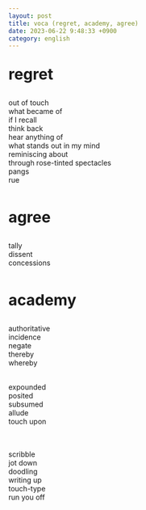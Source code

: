 ```yaml
---
layout: post
title: voca (regret, academy, agree)
date: 2023-06-22 9:48:33 +0900
category: english
---
```

<p style="font-size:30px;"><b> regret </b></p>
out of touch
<br/>
what became of
<br/>
if I recall
<br/>
think back
<br/>
hear anything of
<br/>
what stands out in my mind
<br/>
reminiscing about
<br/>
through rose-tinted spectacles
<br/>
pangs
<br/>
rue
<br/>
<br/>

<p style="font-size:30px;"><b> agree </b></p>
tally
<br/>
dissent
<br/>
concessions
<br/>
<br/>

<p style="font-size:30px;"><b> academy </b></p>
authoritative
<br/>
incidence
<br/>
negate
<br/>
thereby
<br/>
whereby
<br/>
<br/>

expounded
<br/>
posited
<br/>
subsumed
<br/>
allude
<br/>
touch upon

<br/>
<br/>
scribble
<br/>
jot down
<br/>
doodling
<br/>
writing up
<br/>
touch-type
<br/>
run you off
